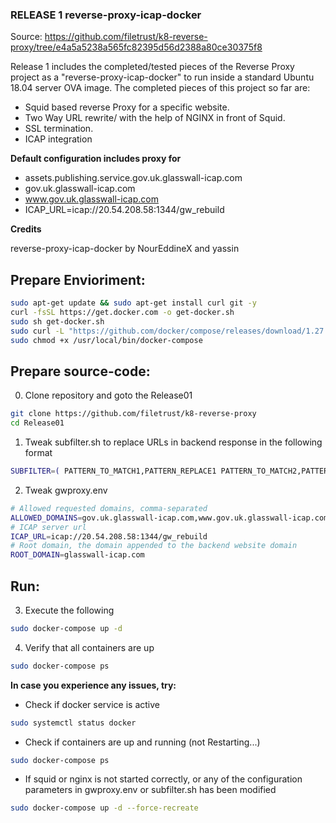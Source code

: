 ### RELEASE 1 reverse-proxy-icap-docker
Source: https://github.com/filetrust/k8-reverse-proxy/tree/e4a5a5238a565fc82395d56d2388a80ce30375f8

Release 1 includes the completed/tested pieces of the Reverse Proxy project as a "reverse-proxy-icap-docker" to run inside a standard Ubuntu 18.04 server OVA image. The completed pieces of this project so far are:

- Squid based reverse Proxy for a specific website.
- Two Way URL rewrite/ with the help of NGINX in front of Squid.
- SSL termination.
- ICAP integration

**Default configuration includes proxy for**
- assets.publishing.service.gov.uk.glasswall-icap.com
- gov.uk.glasswall-icap.com
- www.gov.uk.glasswall-icap.com
- ICAP_URL=icap://20.54.208.58:1344/gw_rebuild



**Credits**

reverse-proxy-icap-docker by NourEddineX and yassin


## Prepare Envioriment:

``` bash
sudo apt-get update && sudo apt-get install curl git -y
curl -fsSL https://get.docker.com -o get-docker.sh
sudo sh get-docker.sh
sudo curl -L "https://github.com/docker/compose/releases/download/1.27.0/docker-compose-$(uname -s)-$(uname -m)" -o /usr/local/bin/docker-compose
sudo chmod +x /usr/local/bin/docker-compose
```



## Prepare source-code:

0. Clone repository and goto the Release01

```bash
git clone https://github.com/filetrust/k8-reverse-proxy
cd Release01
```

1. Tweak subfilter.sh to replace URLs in backend response in the following format

```bash
SUBFILTER=( PATTERN_TO_MATCH1,PATTERN_REPLACE1 PATTERN_TO_MATCH2,PATTERN_REPLACE2 )
```

2. Tweak gwproxy.env 

```bash
# Allowed requested domains, comma-separated
ALLOWED_DOMAINS=gov.uk.glasswall-icap.com,www.gov.uk.glasswall-icap.com,assets.publishing.service.gov.uk.glasswall-icap.com
# ICAP server url
ICAP_URL=icap://20.54.208.58:1344/gw_rebuild
# Root domain, the domain appended to the backend website domain
ROOT_DOMAIN=glasswall-icap.com
```

## Run:

3. Execute the following
```bash
sudo docker-compose up -d
```

4. Verify that all containers are up
```bash
sudo docker-compose ps
```

**In case you experience any issues, try:**

- Check if docker service is active
``` bash
sudo systemctl status docker
```

- Check if containers are up and running (not Restarting...)
``` bash
sudo docker-compose ps
```

- If squid or nginx is not started correctly, or any of the configuration parameters in gwproxy.env or subfilter.sh has been modified
``` bash
sudo docker-compose up -d --force-recreate
```
